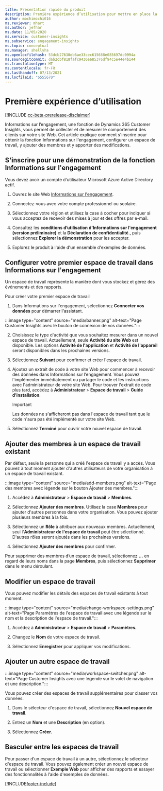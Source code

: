 ```yaml
---
title: Présentation rapide du produit
description: Première expérience d’utilisation pour mettre en place la fonction Informations sur l’engagement.
author: mochimochi016
ms.reviewer: mhart
ms.author: jefhar
ms.date: 11/05/2020
ms.service: customer-insights
ms.subservice: engagement-insights
ms.topic: conceptual
ms.manager: shellyha
ms.openlocfilehash: 53dcb27630eb6ae33cec615688e085697dc0994a
ms.sourcegitcommit: dab2cbf818fafc9436e685376df94c5e44e4b144
ms.translationtype: HT
ms.contentlocale: fr-FR
ms.lasthandoff: 07/13/2021
ms.locfileid: "6555670"
---
```

# <a name="first-run-experience"></a>Première expérience d’utilisation

[!INCLUDE [cc-beta-prerelease-disclaimer](includes/cc-beta-prerelease-disclaimer.md)]

Informations sur l’engagement, une fonction de Dynamics 365 Customer Insights, vous permet de collecter et de mesurer le comportement des clients sur votre site Web. Cet article explique comment s'inscrire pour obtenir la fonction Informations sur l'engagement, configurer un espace de travail, y ajouter des membres et y apporter des modifications.

## <a name="sign-up-for-a-demo-of-engagement-insights"></a>S'inscrire pour une démonstration de la fonction Informations sur l'engagement

Vous devez avoir un compte d'utilisateur Microsoft Azure Active Directory actif. 

1. Ouvrez le site Web [Informations sur l'engagement](https://pi.dynamics.com/). 

1. Connectez-vous avec votre compte professionnel ou scolaire.

1. Sélectionnez votre région et utilisez la case à cocher pour indiquer si vous acceptez de recevoir des mises à jour et des offres par e-mail.

1. Consultez les **conditions d’utilisation d'Informations sur l'engagement (version préliminaire)** et la **Déclaration de confidentialité.**, puis sélectionnez **Explorer la démonstration** pour les accepter.

1. Explorez le produit à l'aide d'un ensemble d'exemples de données. 

## <a name="set-up-your-first-workspace-in-engagement-insights"></a>Configurer votre premier espace de travail dans Informations sur l'engagement

Un espace de travail représente la manière dont vous stockez et gérez des événements et des rapports.

Pour créer votre premier espace de travail

1. Dans Informations sur l'engagement, sélectionnez **Connecter vos données** pour démarrer l'assistant. 

:::image type="content" source="media/banner.png" alt-text="Page Customer Insights avec le bouton de connexion de vos données.":::

2. Choisissez le type d'activité que vous souhaitez mesurer dans un nouvel espace de travail. Actuellement, seule **Activité du site Web** est disponible. Les options **Activité de l'application** et **Activité de l'appareil** seront disponibles dans les prochaines versions.

1. Sélectionnez **Suivant** pour confirmer et créer l'espace de travail.

1. Ajoutez un extrait de code à votre site Web pour commencer à recevoir des données dans Informations sur l’engagement. Vous pouvez l'implémenter immédiatement ou partager le code et les instructions avec l'administrateur de votre site Web. Pour trouver l'extrait de code plus tard, accédez à **Administrateur** > **Espace de travail** > **Guide d'installation**.

   > [!IMPORTANT]
   > Les données ne s'afficheront pas dans l'espace de travail tant que le code n'aura pas été implémenté sur votre site Web.

1. Sélectionnez **Terminé** pour ouvrir votre nouvel espace de travail. 

## <a name="add-members-to-an-existing-workspace"></a>Ajouter des membres à un espace de travail existant

Par défaut, seule la personne qui a créé l'espace de travail y a accès. Vous pouvez à tout moment ajouter d'autres utilisateurs de votre organisation à un espace de travail existant.

:::image type="content" source="media/add-members.png" alt-text="Page des membres avec légende sur le bouton Ajouter des membres.":::

1. Accédez à **Administrateur** > **Espace de travail** > **Membres**.

2. Sélectionnez **Ajouter des membres**. Utilisez la case **Membres** pour ajouter d'autres personnes dans votre organisation. Vous pouvez ajouter plusieurs membres à la fois.

3. Sélectionnez un **Rôle** à attribuer aux nouveaux membres. Actuellement, seul l'**Administrateur de l'espace de travail** peut être sélectionné. D'autres rôles seront ajoutés dans les prochaines versions.

4. Sélectionnez **Ajouter des membres** pour confirmer.

Pour supprimer des membres d’un espace de travail, sélectionnez **...** en regard de leurs noms dans la page **Membres**, puis sélectionnez **Supprimer** dans le menu déroulant.

## <a name="edit-a-workspace"></a>Modifier un espace de travail

Vous pouvez modifier les détails des espaces de travail existants à tout moment.

:::image type="content" source="media/change-workspace-settings.png" alt-text="Page Paramètres de l'espace de travail avec une légende sur le nom et la description de l'espace de travail.":::

1. Accédez à **Administrateur** > **Espace de travail** > **Paramètres**.

1. Changez le **Nom** de votre espace de travail.

1. Sélectionnez **Enregistrer** pour appliquer vos modifications.

## <a name="add-another-new-workspace"></a>Ajouter un autre espace de travail

:::image type="content" source="media/workspace-switcher.png" alt-text="Page Customer Insights avec une légende sur le volet de navigation et une description.":::

Vous pouvez créer des espaces de travail supplémentaires pour classer vos données.

1. Dans le sélecteur d'espace de travail, sélectionnez **Nouvel espace de travail**.

1. Entrez un **Nom** et une **Description** (en option).

1. Sélectionnez **Créer**.

## <a name="switch-between-workspaces"></a>Basculer entre les espaces de travail

Pour passer d'un espace de travail à un autre, sélectionnez le sélecteur d'espace de travail. Vous pouvez également créer un nouvel espace de travail ou sélectionner **Exemple Web** pour afficher des rapports et essayer des fonctionnalités à l'aide d'exemples de données. 



[!INCLUDE[footer-include](../includes/footer-banner.md)]